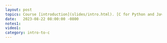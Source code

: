 ```yaml
---
layout: post
topics: Course [introduction](slides/intro.html). [C for Python and Java programmer](slides/python.html). Assigned [lab01](assignments/lab01.html)
date:   2023-08-22 08:00:00 -0800
notes1: 
video1: 
category: intro-to-c
---
```

